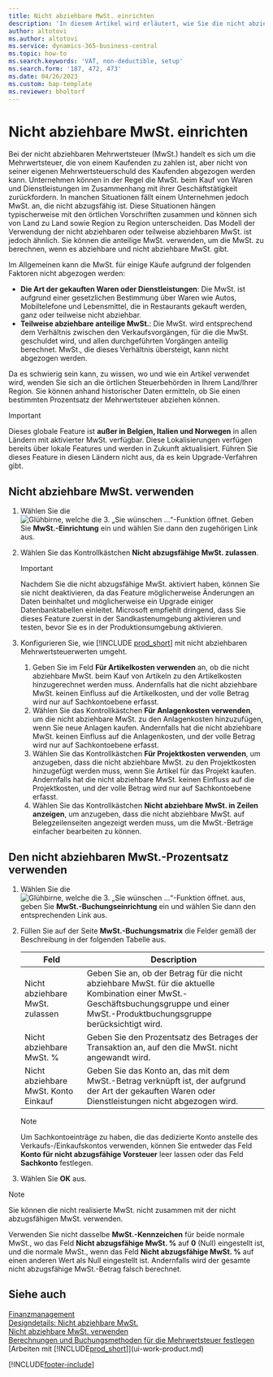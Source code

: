```yaml
---
title: Nicht abziehbare MwSt. einrichten
description: 'In diesem Artikel wird erläutert, wie Sie die nicht abziehbare MwSt. in Microsoft Dynamics 365 Business Central konfigurieren.'
author: altotovi
ms.author: altotovi
ms.service: dynamics-365-business-central
ms.topic: how-to
ms.search.keywords: 'VAT, non-deductible, setup'
ms.search.form: '187, 472, 473'
ms.date: 04/26/2023
ms.custom: bap-template
ms.reviewer: bholtorf
---
```


# Nicht abziehbare MwSt. einrichten

Bei der nicht abziehbaren Mehrwertsteuer (MwSt.) handelt es sich um die Mehrwertsteuer, die von einem Kaufenden zu zahlen ist, aber nicht von seiner eigenen Mehrwertsteuerschuld des Kaufenden abgezogen werden kann. Unternehmen können in der Regel die MwSt. beim Kauf von Waren und Dienstleistungen im Zusammenhang mit ihrer Geschäftstätigkeit zurückfordern. In manchen Situationen fällt einem Unternehmen jedoch MwSt. an, die nicht abzugsfähig ist. Diese Situationen hängen typischerweise mit den örtlichen Vorschriften zusammen und können sich von Land zu Land sowie Region zu Region unterscheiden. Das Modell der Verwendung der nicht abziehbaren oder teilweise abziehbaren MwSt. ist jedoch ähnlich. Sie können die anteilige MwSt. verwenden, um die MwSt. zu berechnen, wenn es abziehbare und nicht abziehbare MwSt. gibt.

Im Allgemeinen kann die MwSt. für einige Käufe aufgrund der folgenden Faktoren nicht abgezogen werden:

- **Die Art der gekauften Waren oder Dienstleistungen**: Die MwSt. ist aufgrund einer gesetzlichen Bestimmung über Waren wie Autos, Mobiltelefone und Lebensmittel, die in Restaurants gekauft werden, ganz oder teilweise nicht abziehbar.
- **Teilweise abziehbare anteilige MwSt.**: Die MwSt. wird entsprechend dem Verhältnis zwischen den Verkaufsvorgängen, für die die MwSt. geschuldet wird, und allen durchgeführten Vorgängen anteilig berechnet. MwSt., die dieses Verhältnis übersteigt, kann nicht abgezogen werden.

Da es schwierig sein kann, zu wissen, wo und wie ein Artikel verwendet wird, wenden Sie sich an die örtlichen Steuerbehörden in Ihrem Land/Ihrer Region. Sie können anhand historischer Daten ermitteln, ob Sie einen bestimmten Prozentsatz der Mehrwertsteuer abziehen können.

> [!IMPORTANT]
> Dieses globale Feature ist **außer in Belgien, Italien und Norwegen** in allen Ländern mit aktivierter MwSt. verfügbar. Diese Lokalisierungen verfügen bereits über lokale Features und werden in Zukunft aktualisiert. Führen Sie dieses Feature in diesen Ländern nicht aus, da es kein Upgrade-Verfahren gibt.

## Nicht abziehbare MwSt. verwenden

1. Wählen Sie die ![Glühbirne, welche die 3. „Sie wünschen ...“-Funktion öffnet.](media/ui-search/search_small.png "Wie möchten Sie weiter verfahren?") Geben Sie **MwSt.-Einrichtung** ein und wählen Sie dann den zugehörigen Link aus.
2. Wählen Sie das Kontrollkästchen **Nicht abzugsfähige MwSt. zulassen**.

    > [!IMPORTANT]
    > Nachdem Sie die nicht abzugsfähige MwSt. aktiviert haben, können Sie sie nicht deaktivieren, da das Feature möglicherweise Änderungen an Daten beinhaltet und möglicherweise ein Upgrade einiger Datenbanktabellen einleitet. Microsoft empfiehlt dringend, dass Sie dieses Feature zuerst in der Sandkastenumgebung aktivieren und testen, bevor Sie es in der Produktionsumgebung aktivieren.

3. Konfigurieren Sie, wie [!INCLUDE [prod_short](includes/prod_short.md)] mit nicht abziehbaren Mehrwertsteuerwerten umgeht.

    1. Geben Sie im Feld **Für Artikelkosten verwenden** an, ob die nicht abziehbare MwSt. beim Kauf von Artikeln zu den Artikelkosten hinzugerechnet werden muss. Andernfalls hat die nicht abziehbare MwSt. keinen Einfluss auf die Artikelkosten, und der volle Betrag wird nur auf Sachkontoebene erfasst.
    2. Wählen Sie das Kontrollkästchen **Für Anlagenkosten verwenden**, um die nicht abziehbare MwSt. zu den Anlagenkosten hinzuzufügen, wenn Sie neue Anlagen kaufen. Andernfalls hat die nicht abziehbare MwSt. keinen Einfluss auf die Anlagenkosten, und der volle Betrag wird nur auf Sachkontoebene erfasst.
    3. Wählen Sie das Kontrollkästchen **Für Projektkosten verwenden**, um anzugeben, dass die nicht abziehbare MwSt. zu den Projektkosten hinzugefügt werden muss, wenn Sie Artikel für das Projekt kaufen. Andernfalls hat die nicht abziehbare MwSt. keinen Einfluss auf die Projektkosten, und der volle Betrag wird nur auf Sachkontoebene erfasst.
    4. Wählen Sie das Kontrollkästchen **Nicht abziehbare MwSt. in Zeilen anzeigen**, um anzugeben, dass die nicht abziehbare MwSt. auf Belegzeilenseiten angezeigt werden muss, um die MwSt.-Beträge einfacher bearbeiten zu können.

## Den nicht abziehbaren MwSt.-Prozentsatz verwenden

1. Wählen Sie die ![Glühbirne, welche die 3. „Sie wünschen ...“-Funktion öffnet.](media/ui-search/search_small.png "Wie möchten Sie weiter verfahren?") aus, geben Sie **MwSt.-Buchungseinrichtung** ein und wählen Sie dann den entsprechenden Link aus.
2. Füllen Sie auf der Seite **MwSt.-Buchungsmatrix** die Felder gemäß der Beschreibung in der folgenden Tabelle aus.

    | Feld | Description |
    |-------|-------------|
    | Nicht abziehbare MwSt. zulassen | Geben Sie an, ob der Betrag für die nicht abziehbare MwSt. für die aktuelle Kombination einer MwSt.-Geschäftsbuchungsgruppe und einer MwSt.-Produktbuchungsgruppe berücksichtigt wird. |
    | Nicht abziehbare MwSt. % | Geben Sie den Prozentsatz des Betrages der Transaktion an, auf den die MwSt. nicht angewandt wird. |
    | Nicht abziehbare MwSt. Konto Einkauf | Geben Sie das Konto an, das mit dem MwSt.-Betrag verknüpft ist, der aufgrund der Art der gekauften Waren oder Dienstleistungen nicht abgezogen wird. |

    > [!NOTE]
    > Um Sachkontoeinträge zu haben, die das dedizierte Konto anstelle des Verkaufs-/Einkaufskontos verwenden, können Sie entweder das Feld **Konto für nicht abzugsfähige Vorsteuer** leer lassen oder das Feld **Sachkonto** festlegen.

3. Wählen Sie **OK** aus.

> [!NOTE]
> Sie können die nicht realisierte MwSt. nicht zusammen mit der nicht abzugsfähigen MwSt. verwenden.
>
> Verwenden Sie nicht dasselbe **MwSt.-Kennzeichen** für beide normale MwSt., wo das Feld **Nicht abzugsfähige MwSt. %** auf **0** (Null) eingestellt ist, und die normale MwSt., wenn das Feld **Nicht abzugsfähige MwSt. %** auf einen anderen Wert als Null eingestellt ist. Andernfalls wird der gesamte nicht abzugsfähige MwSt.-Betrag falsch berechnet.

## Siehe auch 

[Finanzmanagement](finance.md)  
[Designdetails: Nicht abziehbare MwSt.](design-details-nondeductible-vat.md)  
[Nicht abziehbare MwSt. verwenden](finance-how-use-non-deductible-vat.md)  
[Berechnungen und Buchungsmethoden für die Mehrwertsteuer festlegen](finance-setup-vat.md)  
[Arbeiten mit [!INCLUDE[prod_short](includes/prod_short.md)]](ui-work-product.md)  

[!INCLUDE[footer-include](includes/footer-banner.md)]
